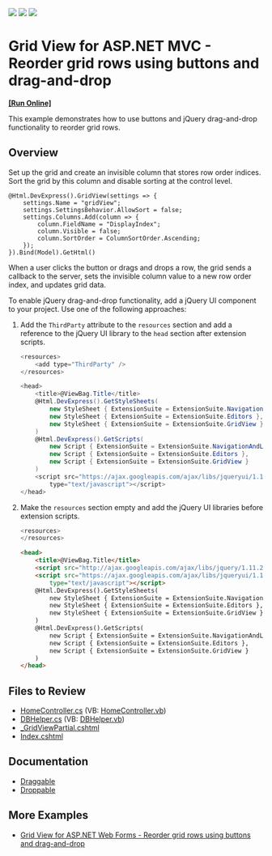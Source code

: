 <!-- default badges list -->
![](https://img.shields.io/endpoint?url=https://codecentral.devexpress.com/api/v1/VersionRange/128551862/14.2.3%2B)
[![](https://img.shields.io/badge/Open_in_DevExpress_Support_Center-FF7200?style=flat-square&logo=DevExpress&logoColor=white)](https://supportcenter.devexpress.com/ticket/details/T191258)
[![](https://img.shields.io/badge/📖_How_to_use_DevExpress_Examples-e9f6fc?style=flat-square)](https://docs.devexpress.com/GeneralInformation/403183)
<!-- default badges end -->
# Grid View for ASP.NET MVC - Reorder grid rows using buttons and drag-and-drop
<!-- run online -->
**[[Run Online]](https://codecentral.devexpress.com/128551862/)**
<!-- run online end -->

This example demonstrates how to use buttons and jQuery drag-and-drop functionality to reorder grid rows.

## Overview

Set up the grid and create an invisible column that stores row order indices. Sort the grid by this column and disable sorting at the control level.

```cshtml
@Html.DevExpress().GridView(settings => {
    settings.Name = "gridView";
    settings.SettingsBehavior.AllowSort = false;
    settings.Columns.Add(column => {
        column.FieldName = "DisplayIndex";
        column.Visible = false;
        column.SortOrder = ColumnSortOrder.Ascending;
    });
}).Bind(Model).GetHtml()
```

When a user clicks the button or drags and drops a row, the grid sends a callback to the server, sets the invisible column value to a new row order index, and updates grid data.

To enable jQuery drag-and-drop functionality, add a jQuery UI component to your project. Use one of the following approaches:

1. Add the `ThirdParty` attribute to the `resources` section and add a reference to the jQuery UI library to the `head` section after extension scripts.

    ```cs
    <resources>
        <add type="ThirdParty" />
    </resources>
    ```

    ```cs
    <head>
        <title>@ViewBag.Title</title>
        @Html.DevExpress().GetStyleSheets(
            new StyleSheet { ExtensionSuite = ExtensionSuite.NavigationAndLayout },
            new StyleSheet { ExtensionSuite = ExtensionSuite.Editors },
            new StyleSheet { ExtensionSuite = ExtensionSuite.GridView }
        )
        @Html.DevExpress().GetScripts(
            new Script { ExtensionSuite = ExtensionSuite.NavigationAndLayout },
            new Script { ExtensionSuite = ExtensionSuite.Editors },
            new Script { ExtensionSuite = ExtensionSuite.GridView }
        )
        <script src="https://ajax.googleapis.com/ajax/libs/jqueryui/1.11.4/jquery-ui.min.js"
            type="text/javascript"></script>
    </head>
    ```

2. Make the `resources` section empty and add the jQuery UI libraries before extension scripts.

    ```cs
    <resources>
    </resources>
    ```

    ```html
    <head>
        <title>@ViewBag.Title</title>
        <script src="http://ajax.googleapis.com/ajax/libs/jquery/1.11.2/jquery.min.js"></script>
        <script src="https://ajax.googleapis.com/ajax/libs/jqueryui/1.11.4/jquery-ui.min.js"
            type="text/javascript"></script>
        @Html.DevExpress().GetStyleSheets(
            new StyleSheet { ExtensionSuite = ExtensionSuite.NavigationAndLayout },
            new StyleSheet { ExtensionSuite = ExtensionSuite.Editors },
            new StyleSheet { ExtensionSuite = ExtensionSuite.GridView }
        )
        @Html.DevExpress().GetScripts(
            new Script { ExtensionSuite = ExtensionSuite.NavigationAndLayout },
            new Script { ExtensionSuite = ExtensionSuite.Editors },
            new Script { ExtensionSuite = ExtensionSuite.GridView }
        )
    </head>
    ```

## Files to Review

* [HomeController.cs](./CS/DXWebApplication1/Controllers/HomeController.cs) (VB: [HomeController.vb](./VB/DXWebApplication1/Controllers/HomeController.vb))
* [DBHelper.cs](./CS/DXWebApplication1/Models/DBHelper.cs) (VB: [DBHelper.vb](./VB/DXWebApplication1/Models/DBHelper.vb))
* [_GridViewPartial.cshtml](./CS/DXWebApplication1/Views/Home/_GridViewPartial.cshtml)
* [Index.cshtml](./CS/DXWebApplication1/Views/Home/Index.cshtml)

## Documentation

* [Draggable](https://jqueryui.com/draggable/)
* [Droppable](https://jqueryui.com/droppable/)

## More Examples

* [Grid View for ASP.NET Web Forms - Reorder grid rows using buttons and drag-and-drop](https://github.com/DevExpress-Examples/asp-net-web-forms-grid-reorder-rows-using-buttons-or-drag-and-drop)
